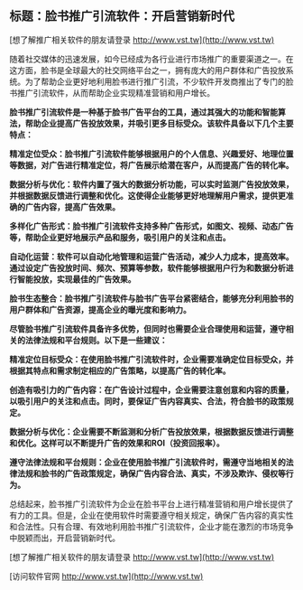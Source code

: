 ## **标题：脸书推广引流软件：开启营销新时代**

[想了解推广相关软件的朋友请登录 http://www.vst.tw](http://www.vst.tw)

随着社交媒体的迅速发展，如今已经成为各行业进行市场推广的重要渠道之一。在这方面，脸书是全球最大的社交网络平台之一，拥有庞大的用户群体和广告投放系统。为了帮助企业更好地利用脸书进行推广引流，不少软件开发商推出了专门的脸书推广引流软件，从而帮助企业实现精准营销和用户增长。

**脸书推广引流软件是一种基于脸书广告平台的工具，通过其强大的功能和智能算法，帮助企业提高广告投放效果，并吸引更多目标受众。该软件具备以下几个主要特点：**

**精准定位受众：脸书推广引流软件能够根据用户的个人信息、兴趣爱好、地理位置等数据，对广告进行精准定位，将广告展示给潜在客户，从而提高广告的转化率。**

**数据分析与优化：软件内置了强大的数据分析功能，可以实时监测广告投放效果，并根据数据反馈进行调整和优化。这使得企业能够更好地理解用户需求，提供更准确的广告内容，提高广告效果。**

**多样化广告形式：脸书推广引流软件支持多种广告形式，如图文、视频、动态广告等，帮助企业更好地展示产品和服务，吸引用户的关注和点击。**

**自动化运营：软件可以自动化地管理和运营广告活动，减少人力成本，提高效率。通过设定广告投放时间、频次、预算等参数，软件能够根据用户行为和数据分析进行智能投放，实现最佳的广告效果。**

**脸书生态整合：脸书推广引流软件与脸书广告平台紧密结合，能够充分利用脸书的用户群体和广告资源，提高企业的曝光度和影响力。**

**尽管脸书推广引流软件具备许多优势，但同时也需要企业合理使用和运营，遵守相关的法律法规和平台规则。以下是一些建议：**

**精准定位目标受众：在使用脸书推广引流软件时，企业需要准确定位目标受众，并根据其特点和需求制定相应的广告策略，以提高广告的转化率。**

**创造有吸引力的广告内容：在广告设计过程中，企业需要注意创意和内容的质量，以吸引用户的关注和点击。同时，要保证广告内容真实、合法，符合脸书的政策规定。**

**数据分析与优化：企业需要不断监测和分析广告投放效果，根据数据反馈进行调整和优化。这样可以不断提升广告的效果和ROI（投资回报率）。**

**遵守法律法规和平台规则：企业在使用脸书推广引流软件时，需遵守当地相关的法律法规和脸书的广告政策规定，确保广告内容合法、真实，不涉及欺诈、侵权等行为。**

总结起来，脸书推广引流软件为企业在脸书平台上进行精准营销和用户增长提供了有力的工具。但是，企业在使用软件时需要遵守相关规定，确保广告内容的真实性和合法性。只有合理、有效地利用脸书推广引流软件，企业才能在激烈的市场竞争中脱颖而出，开启营销新时代。

[想了解推广相关软件的朋友请登录 http://www.vst.tw](http://www.vst.tw)


[访问软件官网 http://www.vst.tw](http://www.vst.tw)
